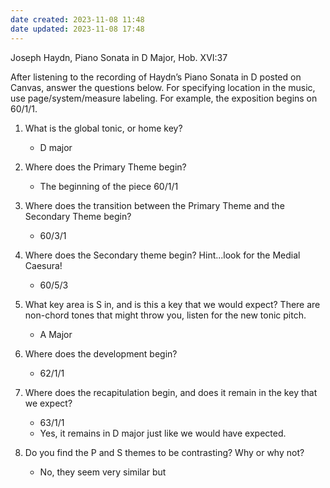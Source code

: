 ```yaml
---
date created: 2023-11-08 11:48
date updated: 2023-11-08 17:48
---
```


Joseph Haydn, Piano Sonata in D Major, Hob. XVI:37

After listening to the recording of Haydn’s Piano Sonata in D posted on Canvas, answer the questions below. For specifying location in the music, use page/system/measure labeling. For example, the exposition begins on 60/1/1.

1. What is the global tonic, or home key?
   - D major

2. Where does the Primary Theme begin?
   - The beginning of the piece 60/1/1

3. Where does the transition between the Primary Theme and the Secondary Theme begin?
	- 60/3/1

4. Where does the Secondary theme begin? Hint...look for the Medial Caesura!
	- 60/5/3

5. What key area is S in, and is this a key that we would expect? There are non-chord tones that might throw you, listen for the new tonic pitch.
	- A Major

7. Where does the development begin?
	- 62/1/1

8. Where does the recapitulation begin, and does it remain in the key that we expect?
	- 63/1/1
	- Yes, it remains in D major just like we would have expected.

8. Do you find the P and S themes to be contrasting? Why or why not?
	- No, they seem very similar but